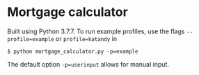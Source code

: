 # Mortgage calculator

Built using Python 3.7.7. To run example profiles, use the flags `--profile=example` or `profile=katandy` in

```$ python mortgage_calculator.py -p=example```

The default option `-p=userinput` allows for manual input.
